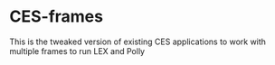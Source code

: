 # CES-frames
This is the tweaked version of existing CES applications to work with multiple frames to run LEX and Polly
